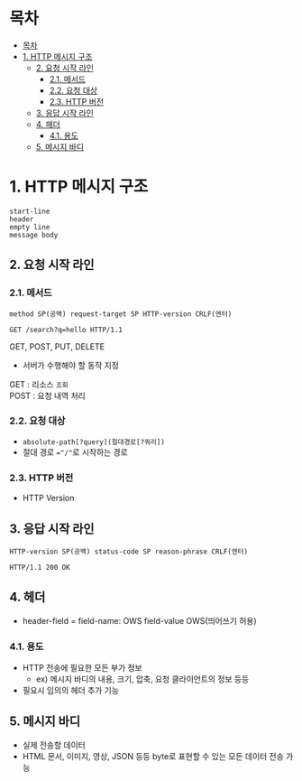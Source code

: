 # 목차
- [목차](#목차)
- [1. HTTP 메시지 구조](#1-http-메시지-구조)
  - [2. 요청 시작 라인](#2-요청-시작-라인)
    - [2.1. 메서드](#21-메서드)
    - [2.2. 요청 대상](#22-요청-대상)
    - [2.3. HTTP 버전](#23-http-버전)
  - [3. 응답 시작 라인](#3-응답-시작-라인)
  - [4. 헤더](#4-헤더)
    - [4.1. 용도](#41-용도)
  - [5. 메시지 바디](#5-메시지-바디)

# 1. HTTP 메시지 구조

```
start-line
header
empty line
message body
```


## 2. 요청 시작 라인

### 2.1. 메서드
```
method SP(공백) request-target SP HTTP-version CRLF(엔터)

GET /search?q=hello HTTP/1.1
```

GET, POST, PUT, DELETE
- 서버가 수행해야 할 동작 지정

GET : 리소스 `조회` </br>
POST : 요청 내역 처리

### 2.2. 요청 대상

- `absolute-path[?query](절대경로[?쿼리])`
- 절대 경로 `="/"`로 시작하는 경로

### 2.3. HTTP 버전
- HTTP Version

## 3. 응답 시작 라인
```
HTTP-version SP(공백) status-code SP reason-phrase CRLF(엔터)

HTTP/1.1 200 OK
```

## 4. 헤더

- header-field = field-name: OWS field-value OWS(띄어쓰기 허용)
### 4.1. 용도

- HTTP 전송에 필요한 모든 부가 정보
  - ex) 메시지 바디의 내용, 크기, 압축, 요청 클라이언트의 정보 등등
- 필요시 임의의 헤더 추가 기능

## 5. 메시지 바디
- 실제 전송할 데이터
- HTML 문서, 이미지, 영상, JSON 등등 byte로 표현할 수 있는 모든 데이터 전송 가능